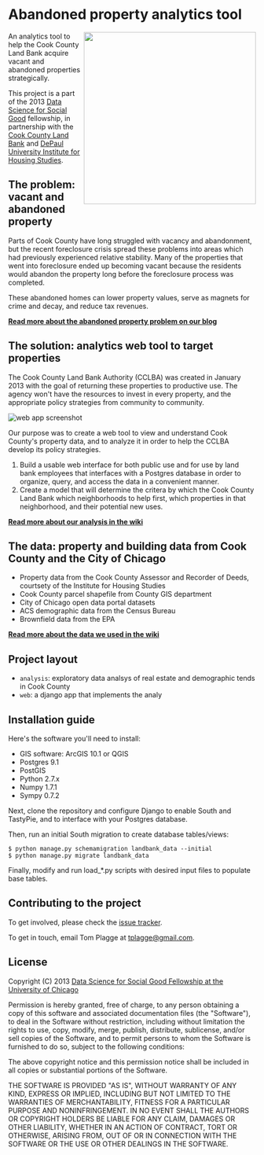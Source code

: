 # Abandoned property analytics tool

<a href="http://cookcountylandbank.org"><img src="http://dssg.io/img/partners/landbank.jpg" width="350" align="right"></a>

An analytics tool to help the Cook County Land Bank acquire vacant and abandoned properties strategically.

This project is a part of the 2013 [Data Science for Social Good](http://www.dssg.io) fellowship, in partnership with the [Cook County Land Bank](http://www.cookcountylandbank.org) and [DePaul University Institute for Housing Studies](http://www.housingstudies.org/).

## The problem: vacant and abandoned property
Parts of Cook County have long struggled with vacancy and abandonment, but the recent foreclosure crisis spread these problems into areas which had previously experienced relative stability. 
Many of the properties that went into foreclosure ended up becoming vacant because the residents would abandon the property long before the foreclosure process was completed. 

These abandoned homes can lower property values, serve as magnets for crime and decay, and reduce tax revenues.

**[Read more about the abandoned property problem on our blog](http://dssg.io/2013/07/11/cook-county-land-bank.html)**


## The solution: analytics web tool to target properties
The Cook County Land Bank Authority (CCLBA) was created in January 2013 with the goal of returning these properties to productive use. The agency won't have the resources to invest in every property, and the appropriate policy strategies from community to community.

![web app screenshot](http://www.dssg.io/img/posts/land-bank-screenshot.png)

Our purpose was to create a web tool to view and understand Cook County's property data, and to analyze it in order to help the CCLBA develop its policy strategies.

1. Build a usable web interface for both public use and for use by land bank employees that interfaces with a Postgres database in order to organize, query, and access the data in a convenient manner.
2. Create a model that will determine the critera by which the Cook County Land Bank which neighborhoods to help first, which properties in that neighborhood, and their potential new uses.

**[Read more about our analysis in the wiki](../../wiki/Analysis)**

## The data: property and building data from Cook County and the City of Chicago
- Property data from the Cook County Assessor and Recorder of Deeds, courtsety of the Institute for Housing Studies
- Cook County parcel shapefile from County GIS department
- City of Chicago open data portal datasets
- ACS demographic data from the Census Bureau
- Brownfield data from the EPA

**[Read more about the data we used in the wiki](../../wiki/Data)**

## Project layout
- `analysis`: exploratory data analsys of real estate and demographic tends in Cook County
- `web`: a django app that implements the analy

## Installation guide

Here's the software you'll need to install:

- GIS software: ArcGIS 10.1 or QGIS
- Postgres 9.1
- PostGIS
- Python 2.7.x
- Numpy  1.7.1
- Sympy  0.7.2

Next, clone the repository and configure Django to enable South and TastyPie, and to interface with your Postgres database.

Then, run an initial South migration to create database tables/views:

```
$ python manage.py schemamigration landbank_data --initial
$ python manage.py migrate landbank_data
```


Finally, modify and run load_*.py scripts with desired input files to populate base tables.

## Contributing to the project
To get involved, please check the [issue tracker](https://github.com/dssg/bikeshare/issues).

To get in touch, email Tom Plagge at tplagge@gmail.com.

## License 

Copyright (C) 2013 [Data Science for Social Good Fellowship at the University of Chicago](http://dssg.io)

Permission is hereby granted, free of charge, to any person obtaining a copy of this software and associated documentation files (the "Software"), to deal in the Software without restriction, including without limitation the rights to use, copy, modify, merge, publish, distribute, sublicense, and/or sell copies of the Software, and to permit persons to whom the Software is furnished to do so, subject to the following conditions:

The above copyright notice and this permission notice shall be included in all copies or substantial portions of the Software.

THE SOFTWARE IS PROVIDED "AS IS", WITHOUT WARRANTY OF ANY KIND, EXPRESS OR IMPLIED, INCLUDING BUT NOT LIMITED TO THE WARRANTIES OF MERCHANTABILITY, FITNESS FOR A PARTICULAR PURPOSE AND NONINFRINGEMENT. IN NO EVENT SHALL THE AUTHORS OR COPYRIGHT HOLDERS BE LIABLE FOR ANY CLAIM, DAMAGES OR OTHER LIABILITY, WHETHER IN AN ACTION OF CONTRACT, TORT OR OTHERWISE, ARISING FROM, OUT OF OR IN CONNECTION WITH THE SOFTWARE OR THE USE OR OTHER DEALINGS IN THE SOFTWARE.

